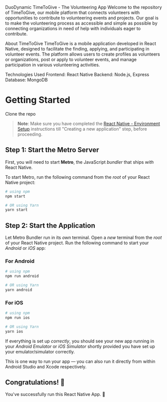 DuoDynamic
TimeToGive - The Volunteering App
Welcome to the repository of TimeToGive, our mobile platform that connects volunteers with opportunities to contribute to volunteering events and projects. Our goal is to make the volunteering process as accessible and simple as possible by connecting organizations in need of help with individuals eager to contribute.

About TimeToGive
TimeToGive is a mobile application developed in React Native, designed to facilitate the finding, applying, and participating in volunteer events. The platform allows users to create profiles as volunteers or organizations, post or apply to volunteer events, and manage participation in various volunteering activities.

Technologies Used
Frontend: React Native
Backend: Node.js, Express
Database: MongoDB


# Getting Started 

Clone the repo
>**Note**: Make sure you have completed the [React Native - Environment Setup](https://reactnative.dev/docs/environment-setup) instructions till "Creating a new application" step, before proceeding.

## Step 1: Start the Metro Server

First, you will need to start **Metro**, the JavaScript _bundler_ that ships _with_ React Native.

To start Metro, run the following command from the _root_ of your React Native project:

```bash
# using npm
npm start

# OR using Yarn
yarn start
```

## Step 2: Start the Application

Let Metro Bundler run in its _own_ terminal. Open a _new_ terminal from the _root_ of your React Native project. Run the following command to start your _Android_ or _iOS_ app:

### For Android

```bash
# using npm
npm run android

# OR using Yarn
yarn android
```

### For iOS

```bash
# using npm
npm run ios

# OR using Yarn
yarn ios
```

If everything is set up _correctly_, you should see your new app running in your _Android Emulator_ or _iOS Simulator_ shortly provided you have set up your emulator/simulator correctly.

This is one way to run your app — you can also run it directly from within Android Studio and Xcode respectively.


## Congratulations! :tada:

You've successfully run this React Native App. :partying_face:
